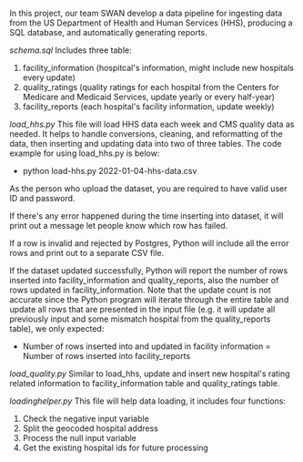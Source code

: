
In this project, our team SWAN develop a data pipeline for ingesting data from the US Department of Health and Human Services (HHS), producing a SQL database, and automatically generating reports.

*schema.sql* Includes three table: 
1. facility_information (hospitcal's information, might include new hospitals every update) 
2. quality_ratings (quality ratings for each hospital from the Centers for Medicare and Medicaid Services, update yearly or every half-year) 
3. facility_reports (each hospital's facility information, update weekly)

*load_hhs.py* This file will load HHS data each week and CMS quality data as needed. It helps to handle conversions, cleaning, and reformatting of the data, then inserting and updating data into two of three tables. The code example for using load_hhs.py is below:

 - python load-hhs.py 2022-01-04-hhs-data.csv

As the person who upload the dataset, you are required to have valid user ID and password.

If there's any error happened during the time inserting into dataset, it will print out a message let people know which row has failed.

If a row is invalid and rejected by Postgres, Python will include all the error rows and print out to a separate CSV file.

If the dataset updated successfully, Python will report the number of rows inserted into facility_information and quality_reports, also the number of rows updated in facility_information. Note that the update count is not accurate since the Python program will iterate through the entire table and update all rows that are presented in the input file (e.g. it will update all previously input and some mismatch hospital from the quality_reports table), we only expected:

- Number of rows inserted into and updated in facility information = Number of rows inserted into facility_reports

*load_quality.py* Similar to load_hhs, update and insert new hospital's rating related information to facility_information table and quality_ratings table.

*loadinghelper.py* This file will help data loading, it includes four functions:
1. Check the negative input variable
2. Split the geocoded hospital address
3. Process the null input variable
4. Get the existing hospital ids for future processing
